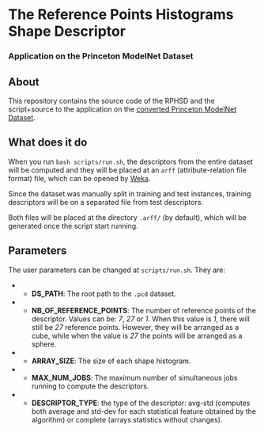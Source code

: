 # The Reference Points Histograms Shape Descriptor
### Application on the Princeton ModelNet Dataset

## About

This repository contains the source code of the RPHSD and the script+source to the application on the [converted Princeton ModelNet Dataset](https://github.com/cabraile/ModelNet2PCD).
	
## What does it do

When you run `bash scripts/run.sh`, the descriptors from the entire dataset will be computed and they will be placed at an `arff` (attribute-relation file format) file, which can be opened by [Weka](http://www.cs.waikato.ac.nz/ml/weka/).

Since the dataset was manually split in training and test instances, training descriptors will be on a separated file from test descriptors.

Both files will be placed at the directory `.arff/` (by default), which will be generated once the script start running.

## Parameters

The user parameters can be changed at `scripts/run.sh`. They are:

* - __DS\_PATH__: The root path to the `.pcd` dataset.
* - __NB\_OF\_REFERENCE\_POINTS__: The number of reference points of the descriptor. Values can be: _7_, _27_ or _1_. When this value is _1_, there will still be _27_ reference points. However, they will be arranged as a cube, while when the value is _27_ the points will be arranged as a sphere.
* - __ARRAY\_SIZE__: The size of each shape histogram.
* - __MAX\_NUM\_JOBS__: The maximum number of simultaneous jobs running to compute the descriptors.
* - __DESCRIPTOR\_TYPE__: the type of the descriptor: avg-std (computes both average and std-dev for each statistical feature obtained by the algorithm) or complete (arrays statistics without changes). 

